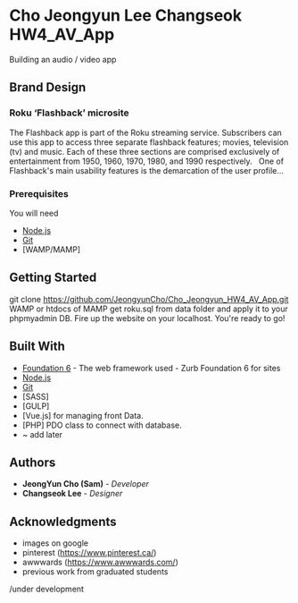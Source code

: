 # Cho Jeongyun Lee Changseok HW4_AV_App

Building an audio / video app

## Brand Design
###  Roku ‘Flashback’ microsite

The Flashback app is part of the Roku streaming service. Subscribers can use this app to
access three separate flashback features; movies, television (tv) and music. Each of these three
sections are comprised exclusively of entertainment from 1950, 1960, 1970, 1980, and 1990
respectively.  
One of Flashback's main usability features is the demarcation of the user profile... 


### Prerequisites

You will need

* [Node.js](https://nodejs.org/en/)
* [Git](https://git-scm.com/)
* [WAMP/MAMP]

## Getting Started

git clone https://github.com/JeongyunCho/Cho_Jeongyun_HW4_AV_App.git
WAMP or htdocs of MAMP
get roku.sql from data folder and apply it to your phpmyadmin DB.
Fire up the website on your localhost.
You're ready to go!



## Built With

* [Foundation 6](https://foundation.zurb.com/sites.html) - The web framework used - Zurb Foundation 6 for sites
* [Node.js](https://nodejs.org/en/)
* [Git](https://git-scm.com/)
* [SASS]  
* [GULP]
* [Vue.js] for managing front Data.
* [PHP] PDO class to connect with database.
* ~ add later


## Authors


* **JeongYun Cho (Sam)** - *Developer*
* **Changseok Lee** - *Designer*


## Acknowledgments

* images on google
* pinterest (https://www.pinterest.ca/)
* awwwards (https://www.awwwards.com/)
* previous work from graduated students

/under development
